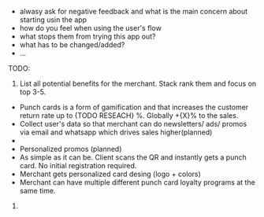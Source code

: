 - alwasy ask for negative feedback and what is the main concern about starting usin the app
- how do you feel when using the user's flow
- what stops them from trying this app out?
- what has to be changed/added?
- ...


TODO:


1. List all potential benefits for the merchant. Stack rank them and focus on top 3-5.


- Punch cards is a form of gamification and that increases the customer return rate up to {TODO RESEACH} %. Globally +{X}% to the sales.
- Collect user's data so that merchant can do newsletters/ ads/ promos via email and whatsapp which drives sales higher(planned) 
- 
- Personalized promos (planned)
- As simple as it can be. Client scans the QR and instantly gets a punch card. No initial registration required. 
- Merchant gets personalized card desing (logo + colors)
- Merchant can have multiple different punch card loyalty programs at the same time.
1. 